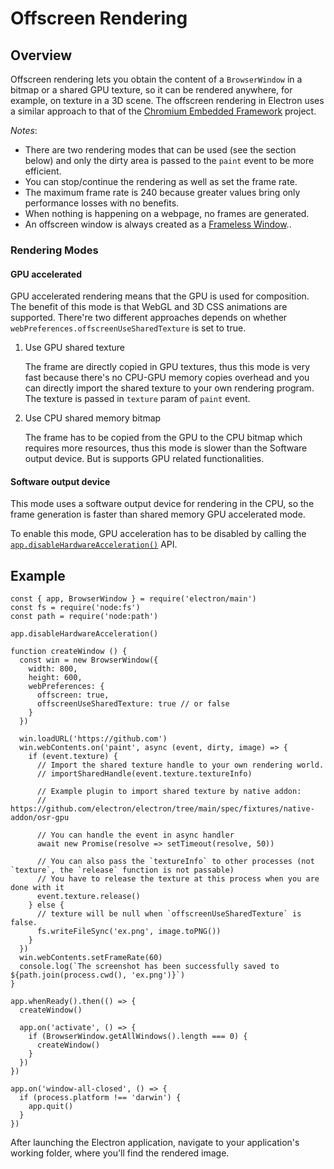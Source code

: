 # Offscreen Rendering

## Overview

Offscreen rendering lets you obtain the content of a `BrowserWindow` in a
bitmap or a shared GPU texture, so it can be rendered anywhere, for example,
on texture in a 3D scene.
The offscreen rendering in Electron uses a similar approach to that of the
[Chromium Embedded Framework](https://bitbucket.org/chromiumembedded/cef)
project.

_Notes_:

* There are two rendering modes that can be used (see the section below) and only
the dirty area is passed to the `paint` event to be more efficient.
* You can stop/continue the rendering as well as set the frame rate.
* The maximum frame rate is 240 because greater values bring only performance
losses with no benefits.
* When nothing is happening on a webpage, no frames are generated.
* An offscreen window is always created as a
[Frameless Window](../tutorial/window-customization.md)..

### Rendering Modes

#### GPU accelerated

GPU accelerated rendering means that the GPU is used for composition. The benefit
of this mode is that WebGL and 3D CSS animations are supported. There're two
different approaches depends on whether `webPreferences.offscreenUseSharedTexture`
is set to true.

1. Use GPU shared texture

    The frame are directly copied in GPU textures, thus this mode is very fast because
    there's no CPU-GPU memory copies overhead and you can directly import the shared
    texture to your own rendering program. The texture is passed in `texture` param of
    `paint` event.

2. Use CPU shared memory bitmap

    The frame has to be copied from the GPU to the CPU bitmap which requires more
    resources, thus this mode is slower than the Software output device. But is supports
    GPU related functionalities.

#### Software output device

This mode uses a software output device for rendering in the CPU, so the frame
generation is faster than shared memory GPU accelerated mode.

To enable this mode, GPU acceleration has to be disabled by calling the
[`app.disableHardwareAcceleration()`][disablehardwareacceleration] API.

## Example

```fiddle docs/fiddles/features/offscreen-rendering
const { app, BrowserWindow } = require('electron/main')
const fs = require('node:fs')
const path = require('node:path')

app.disableHardwareAcceleration()

function createWindow () {
  const win = new BrowserWindow({
    width: 800,
    height: 600,
    webPreferences: {
      offscreen: true,
      offscreenUseSharedTexture: true // or false
    }
  })

  win.loadURL('https://github.com')
  win.webContents.on('paint', async (event, dirty, image) => {
    if (event.texture) {
      // Import the shared texture handle to your own rendering world.
      // importSharedHandle(event.texture.textureInfo)

      // Example plugin to import shared texture by native addon:
      // https://github.com/electron/electron/tree/main/spec/fixtures/native-addon/osr-gpu

      // You can handle the event in async handler
      await new Promise(resolve => setTimeout(resolve, 50))

      // You can also pass the `textureInfo` to other processes (not `texture`, the `release` function is not passable)
      // You have to release the texture at this process when you are done with it
      event.texture.release()
    } else {
      // texture will be null when `offscreenUseSharedTexture` is false.
      fs.writeFileSync('ex.png', image.toPNG())
    }
  })
  win.webContents.setFrameRate(60)
  console.log(`The screenshot has been successfully saved to ${path.join(process.cwd(), 'ex.png')}`)
}

app.whenReady().then(() => {
  createWindow()

  app.on('activate', () => {
    if (BrowserWindow.getAllWindows().length === 0) {
      createWindow()
    }
  })
})

app.on('window-all-closed', () => {
  if (process.platform !== 'darwin') {
    app.quit()
  }
})
```

After launching the Electron application, navigate to your application's
working folder, where you'll find the rendered image.

[disablehardwareacceleration]: ../api/app.md#appdisablehardwareacceleration

